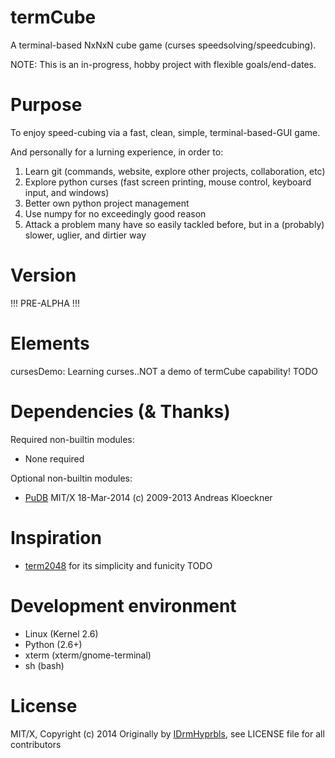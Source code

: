 termCube
========

A terminal-based NxNxN cube game (curses speedsolving/speedcubing).

NOTE: This is an in-progress, hobby project with flexible goals/end-dates.

Purpose
========

To enjoy speed-cubing via a fast, clean, simple, terminal-based-GUI game.

And personally for a lurning experience, in order to:

  1. Learn git (commands, website, explore other projects, collaboration, etc) 
  2. Explore python curses (fast screen printing, mouse control, keyboard input, and windows) 
  3. Better own python project management
  4. Use numpy for no exceedingly good reason
  5. Attack a problem many have so easily tackled before, but in a (probably) slower, uglier, and dirtier way

Version
========

!!! PRE-ALPHA !!!

Elements
========

cursesDemo: Learning curses..NOT a demo of termCube capability!
TODO

Dependencies (& Thanks)
========

Required non-builtin modules:
  * None required

Optional non-builtin modules:
  * [PuDB](https://github.com/inducer/pudb) MIT/X 18-Mar-2014 (c) 2009-2013 Andreas Kloeckner

Inspiration
========

  * [term2048](TODO) for its simplicity and funicity
TODO

Development environment
========

  * Linux  (Kernel 2.6)
  * Python (2.6+)
  * xterm  (xterm/gnome-terminal)
  * sh     (bash)

License
========

MIT/X, Copyright (c) 2014 Originally by [IDrmHyprbls](https://github.com/idrmhyprbls), see LICENSE file for all contributors


